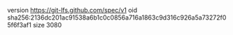 version https://git-lfs.github.com/spec/v1
oid sha256:2136dc201ac91538a6b1c0c0856a716a1863c9d316c926a5a73272f05f6f3af1
size 3080
